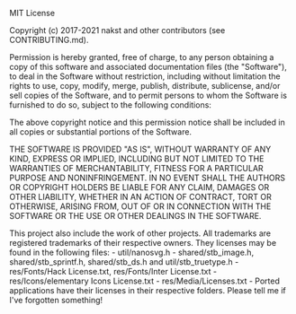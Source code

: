 MIT License

Copyright (c) 2017-2021 nakst and other contributors (see CONTRIBUTING.md).

Permission is hereby granted, free of charge, to any person obtaining a copy
of this software and associated documentation files (the "Software"), to deal
in the Software without restriction, including without limitation the rights
to use, copy, modify, merge, publish, distribute, sublicense, and/or sell
copies of the Software, and to permit persons to whom the Software is
furnished to do so, subject to the following conditions:

The above copyright notice and this permission notice shall be included in all
copies or substantial portions of the Software.

THE SOFTWARE IS PROVIDED "AS IS", WITHOUT WARRANTY OF ANY KIND, EXPRESS OR
IMPLIED, INCLUDING BUT NOT LIMITED TO THE WARRANTIES OF MERCHANTABILITY,
FITNESS FOR A PARTICULAR PURPOSE AND NONINFRINGEMENT. IN NO EVENT SHALL THE
AUTHORS OR COPYRIGHT HOLDERS BE LIABLE FOR ANY CLAIM, DAMAGES OR OTHER
LIABILITY, WHETHER IN AN ACTION OF CONTRACT, TORT OR OTHERWISE, ARISING FROM,
OUT OF OR IN CONNECTION WITH THE SOFTWARE OR THE USE OR OTHER DEALINGS IN THE
SOFTWARE.

This project also include the work of other projects.
All trademarks are registered trademarks of their respective owners.
They licenses may be found in the following files:
	- util/nanosvg.h
	- shared/stb_image.h, shared/stb_sprintf.h, shared/stb_ds.h and util/stb_truetype.h
	- res/Fonts/Hack License.txt, res/Fonts/Inter License.txt
	- res/Icons/elementary Icons License.txt
	- res/Media/Licenses.txt
	- Ported applications have their licenses in their respective folders.
Please tell me if I've forgotten something!

